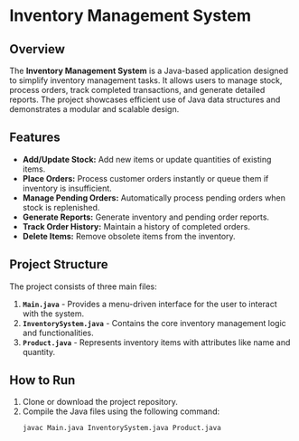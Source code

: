# Inventory Management System

## Overview
The **Inventory Management System** is a Java-based application designed to simplify inventory management tasks. It allows users to manage stock, process orders, track completed transactions, and generate detailed reports. The project showcases efficient use of Java data structures and demonstrates a modular and scalable design.

## Features
- **Add/Update Stock:** Add new items or update quantities of existing items.
- **Place Orders:** Process customer orders instantly or queue them if inventory is insufficient.
- **Manage Pending Orders:** Automatically process pending orders when stock is replenished.
- **Generate Reports:** Generate inventory and pending order reports.
- **Track Order History:** Maintain a history of completed orders.
- **Delete Items:** Remove obsolete items from the inventory.

## Project Structure
The project consists of three main files:
1. **`Main.java`** - Provides a menu-driven interface for the user to interact with the system.
2. **`InventorySystem.java`** - Contains the core inventory management logic and functionalities.
3. **`Product.java`** - Represents inventory items with attributes like name and quantity.

## How to Run
1. Clone or download the project repository.
2. Compile the Java files using the following command:
   ```sh
   javac Main.java InventorySystem.java Product.java
